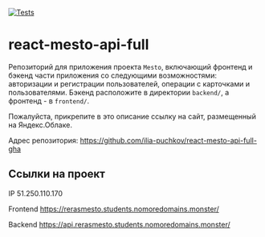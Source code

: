 [![Tests](https://github.com/ilia-puchkov/react-mesto-api-full-gha/actions/workflows/tests.yml/badge.svg)](https://github.com/ilia-puchkov/react-mesto-api-full-gha/actions/workflows/tests.yml)
# react-mesto-api-full
Репозиторий для приложения проекта `Mesto`, включающий фронтенд и бэкенд части приложения со следующими возможностями: авторизации и регистрации пользователей, операции с карточками и пользователями. Бэкенд расположите в директории `backend/`, а фронтенд - в `frontend/`. 
  
Пожалуйста, прикрепите в это описание ссылку на сайт, размещенный на Яндекс.Облаке.

Адрес репозитория: https://github.com/ilia-puchkov/react-mesto-api-full-gha

## Ссылки на проект

IP 51.250.110.170

Frontend https://rerasmesto.students.nomoredomains.monster/

Backend https://api.rerasmesto.students.nomoredomains.monster/
